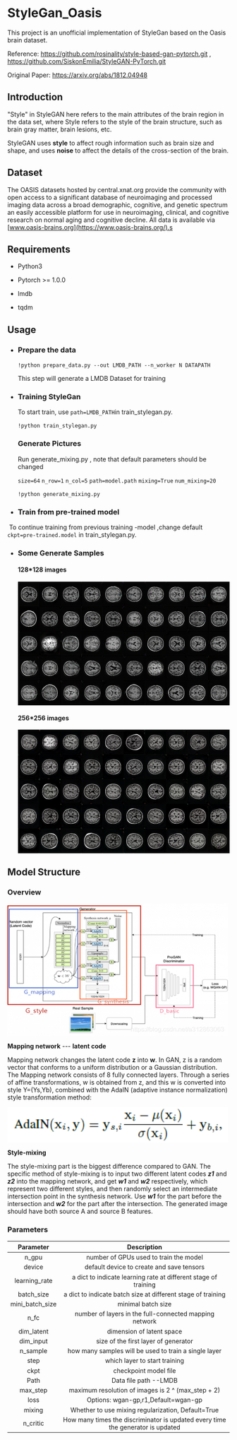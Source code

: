 # StyleGan_Oasis

This project is an unofficial implementation of StyleGan based on the Oasis brain dataset.

Reference: https://github.com/rosinality/style-based-gan-pytorch.git ,  https://github.com/SiskonEmilia/StyleGAN-PyTorch.git

Original Paper: https://arxiv.org/abs/1812.04948

## Introduction

"Style" in StyleGAN here refers to the main attributes of the brain region in the data set, where Style refers to the style of the brain structure, such as brain gray matter, brain lesions, etc. 

StyleGAN uses **style** to affect rough information such as brain size and shape, and uses **noise** to affect the details of the cross-section of the brain.

## Dataset

The OASIS datasets hosted by central.xnat.org provide the community with open access to a significant database of neuroimaging and processed imaging data across a broad demographic, cognitive, and genetic spectrum an easily accessible platform for use in neuroimaging, clinical, and cognitive research on normal aging and cognitive decline. All data is available via [www.oasis-brains.org](https://www.oasis-brains.org/).s

## Requirements

- Python3

- Pytorch >= 1.0.0
- lmdb
- tqdm

## Usage

- ### Prepare the data

  ```
  !python prepare_data.py --out LMDB_PATH --n_worker N DATAPATH
  ```

  This step will generate a LMDB Dataset for training

- ### Training StyleGan

  To start train, use `path=LMDB_PATH`in train_stylegan.py.

  ```
  !python train_stylegan.py
  ```

  ### Generate Pictures

  Run generate_mixing.py , note that default parameters should be changed

  `size=64`
  `n_row=1`
  `n_col=5`
  `path=model.path`
  `mixing=True`
  `num_mixing=20`

  ```
  !python generate_mixing.py
  ```

- ### Train from pre-trained model

​        To continue training from previous training -model ,change default `ckpt=pre-trained.model` in train_stylegan.py. 

- ### Some Generate Samples 

  #### 128*128 images

  <img src="./Images/size_128.png" width = "500" height = "280" alt="size128" align=center />

  

  #### 256*256 images

  <img src="./Images/size_256.png" width = "500" height = "280" alt="size256" align=center />
  
  

## Model Structure

### Overview

<img src="./Images/structure.png" width = "500" height = "300" alt="size256" align=center />

**Mapping network** --- **latent code**

Mapping network changes the latent code **z** into **w**. In GAN, z is a random vector that conforms to a uniform distribution or a Gaussian distribution. The Mapping network consists of 8 fully connected layers. Through a series of affine transformations, w is obtained from z, and this w is converted into style Y=(Ys,Yb), combined with the AdaIN (adaptive instance normalization) style transformation method:

<img src="./Images/ADAIN.png" width = "500" height = "80" alt="adain" align=center />

**Style-mixing**

The style-mixing part is the biggest difference compared to GAN. The specific method of style-mixing is to input two different latent codes ***z1*** and ***z2*** into the mapping network, and get ***w1*** and ***w2*** respectively, which represent two different styles, and then randomly select an intermediate intersection point in the synthesis network. Use ***w1*** for the part before the intersection and ***w2*** for the part after the intersection. The generated image should have both source A and source B features.

### Parameters

|    Parameter    |                         Description                          |
| :-------------: | :----------------------------------------------------------: |
|      n_gpu      |            number of GPUs used to train the model            |
|     device      |          default device to create and save tensors           |
|  learning_rate  | a dict to indicate learning rate at different stage of training |
|   batch_size    | a dict to indicate batch size at different stage of training |
| mini_batch_size |                      minimal batch size                      |
|      n_fc       |    number of layers in the full-connected mapping network    |
|   dim_latent    |                  dimension of latent space                   |
|    dim_input    |             size of the first layer of generator             |
|    n_sample     |    how many samples will be used to train a single layer     |
|      step       |                which layer to start training                 |
|      ckpt       |                    checkpoint model file                     |
|      Path       |                    Data file path --LMDB                     |
|    max_step     |      maximum resolution of images is 2 ^ (max_step + 2)      |
|      loss       |             Options: wgan-gp,r1,Default=wgan-gp              |
|     mixing      |      Whether to use mixing regularization, Default=True      |
|    n_critic     | How many times the discriminator is updated every time the generator is updated |


